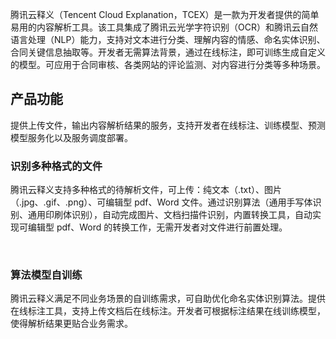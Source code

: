 腾讯云释义（Tencent Cloud Explanation，TCEX）是一款为开发者提供的简单易用的内容解析工具。该工具集成了腾讯云光学字符识别（OCR）和腾讯云自然语言处理（NLP）能力，支持对文本进行分类、理解内容的情感、命名实体识别、合同关键信息抽取等。开发者无需算法背景，通过在线标注，即可训练生成自定义的模型。可应用于合同审核、各类网站的评论监测、对内容进行分类等多种场景。

## 产品功能
提供上传文件，输出内容解析结果的服务，支持开发者在线标注、训练模型、预测模型服务化以及服务调度部署。
 
### 识别多种格式的文件
腾讯云释义支持多种格式的待解析文件，可上传：纯文本（.txt）、图片（.jpg、.gif、.png）、可编辑型 pdf、Word 文件。通过识别算法（通用手写体识别、通用印刷体识别），自动完成图片、文档扫描件识别，内置转换工具，自动实现可编辑型 pdf、Word 的转换工作，无需开发者对文件进行前置处理。
 

 
### 算法模型自训练
腾讯云释义满足不同业务场景的自训练需求，可自助优化命名实体识别算法。提供在线标注工具，支持上传文档后在线标注。开发者可根据标注结果在线训练模型，使得解析结果更贴合业务需求。
 
